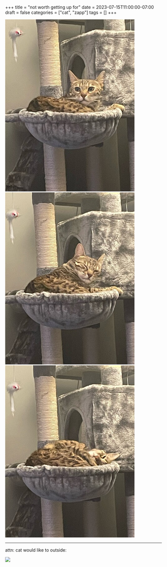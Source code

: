 +++
title = "not worth getting up for"
date = 2023-07-15T11:00:00-07:00
draft = false
categories = ["cat", "zapp"]
tags = []
+++

![](./z1.png)
![](./z2.png)
![](./z3.png)


-----

attn: cat would like to outside:

![](./outside.png)